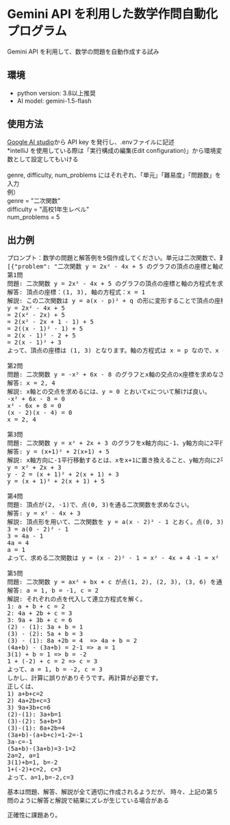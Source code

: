 # Gemini API を利用した数学作問自動化プログラム
Gemini API を利用して、数学の問題を自動作成する試み

## 環境
- python version: 3.8以上推奨
- AI model: gemini-1.5-flash

## 使用方法
[Google AI studio](https://aistudio.google.com/prompts/new_chat)から API key を発行し、.envファイルに記述<br>
*intelliJ を使用している際は「実行構成の編集(Edit configuration)」から環境変数として設定してもいける<br>
<br>
genre, difficulty, num_problems にはそれぞれ、「単元」「難易度」「問題数」を入力<br>
例）<br>genre = "二次関数"<br>difficulty = "高校1年生レベル"<br>num_problems = 5

## 出力例
<pre>
プロンプト：数学の問題と解答例を5個作成してください。単元は二次関数で、難易度は高校1年生レベルです。解説は、公式の利用、計算過程、解答に至るまでの思考過程などを含めて記述してください。解答は、問題文、解答、解説のキーを持つJSONオブジェクトとして出力し、JSONオブジェクトのキーは、"problem", "answer", "explanation"としてください。
[{"problem": "二次関数 y = 2x² - 4x + 5 のグラフの頂点の座標と軸の方程式を求めなさい。", "answer": "頂点の座標：(1, 3), 軸の方程式：x = 1", "explanation": "この二次関数は y = a(x - p)² + q の形に変形することで頂点の座標(p, q)を求めることができます。平方完成を用いて変形します。\ny = 2x² - 4x + 5\n= 2(x² - 2x) + 5\n= 2(x² - 2x + 1 - 1) + 5\n= 2((x - 1)² - 1) + 5\n= 2(x - 1)² - 2 + 5\n= 2(x - 1)² + 3\nよって、頂点の座標は (1, 3) となります。軸の方程式は x = p なので、x = 1 となります。"}, {"problem": "二次関数 y = -x² + 6x - 8 のグラフとx軸の交点のx座標を求めなさい。", "answer": "x = 2, 4", "explanation": "x軸との交点を求めるには、y = 0 とおいてxについて解けば良い。\n-x² + 6x - 8 = 0\nx² - 6x + 8 = 0\n(x - 2)(x - 4) = 0\nx = 2, 4"}, {"problem": "二次関数 y = x² + 2x + 3 のグラフをx軸方向に-1、y軸方向に2平行移動したときの関数の式を求めなさい。", "answer": "y = (x+1)² + 2(x+1) + 5", "explanation": "x軸方向に-1平行移動するとは、xをx+1に置き換えること、y軸方向に2平行移動するとは、yをy-2に置き換えることです。\ny = x² + 2x + 3\ny - 2 = (x + 1)² + 2(x + 1) + 3\ny = (x + 1)² + 2(x + 1) + 5"}, {"problem": "頂点が(2, -1)で、点(0, 3)を通る二次関数を求めなさい。", "answer": "y = x² - 4x + 3", "explanation": "頂点形を用いて、二次関数を y = a(x - 2)² - 1 とおく。点(0, 3)を通るので、\n3 = a(0 - 2)² - 1\n3 = 4a - 1\n4a = 4\na = 1\nよって、求める二次関数は y = (x - 2)² - 1 = x² - 4x + 4 -1 = x² - 4x + 3"}, {"problem": "二次関数 y = ax² + bx + c が点(1, 2), (2, 3), (3, 6) を通るとき、a, b, c の値を求めなさい。", "answer": "a = 1, b = -1, c = 2", "explanation": "それぞれの点を代入して連立方程式を解く。\n1: a + b + c = 2\n2: 4a + 2b + c = 3\n3: 9a + 3b + c = 6\n(2) - (1): 3a + b = 1\n(3) - (2): 5a + b = 3\n(3) - (1): 8a +2b = 4  => 4a + b = 2\n(4a+b) - (3a+b) = 2-1 => a = 1\n3(1) + b = 1 => b = -2\n1 + (-2) + c = 2 => c = 3\nよって、a = 1, b = -2, c = 3\nしかし、計算に誤りがありそうです。再計算が必要です。\n正しくは、\n1) a+b+c=2\n2) 4a+2b+c=3\n3) 9a+3b+c=6\n(2)-(1): 3a+b=1\n(3)-(2): 5a+b=3\n(3)-(1): 8a+2b=4\n(3a+b)-(a+b+c)=1-2=-1\n3a-c=-1\n(5a+b)-(3a+b)=3-1=2\n2a=2, a=1\n3(1)+b=1, b=-2\n1+(-2)+c=2, c=3\nよって、a=1,b=-2,c=3"} ]
第1問
問題: 二次関数 y = 2x² - 4x + 5 のグラフの頂点の座標と軸の方程式を求めなさい。
解答: 頂点の座標：(1, 3), 軸の方程式：x = 1
解説: この二次関数は y = a(x - p)² + q の形に変形することで頂点の座標(p, q)を求めることができます。平方完成を用いて変形します。
y = 2x² - 4x + 5
= 2(x² - 2x) + 5
= 2(x² - 2x + 1 - 1) + 5
= 2((x - 1)² - 1) + 5
= 2(x - 1)² - 2 + 5
= 2(x - 1)² + 3
よって、頂点の座標は (1, 3) となります。軸の方程式は x = p なので、x = 1 となります。

第2問
問題: 二次関数 y = -x² + 6x - 8 のグラフとx軸の交点のx座標を求めなさい。
解答: x = 2, 4
解説: x軸との交点を求めるには、y = 0 とおいてxについて解けば良い。
-x² + 6x - 8 = 0
x² - 6x + 8 = 0
(x - 2)(x - 4) = 0
x = 2, 4

第3問
問題: 二次関数 y = x² + 2x + 3 のグラフをx軸方向に-1、y軸方向に2平行移動したときの関数の式を求めなさい。
解答: y = (x+1)² + 2(x+1) + 5
解説: x軸方向に-1平行移動するとは、xをx+1に置き換えること、y軸方向に2平行移動するとは、yをy-2に置き換えることです。
y = x² + 2x + 3
y - 2 = (x + 1)² + 2(x + 1) + 3
y = (x + 1)² + 2(x + 1) + 5

第4問
問題: 頂点が(2, -1)で、点(0, 3)を通る二次関数を求めなさい。
解答: y = x² - 4x + 3
解説: 頂点形を用いて、二次関数を y = a(x - 2)² - 1 とおく。点(0, 3)を通るので、
3 = a(0 - 2)² - 1
3 = 4a - 1
4a = 4
a = 1
よって、求める二次関数は y = (x - 2)² - 1 = x² - 4x + 4 -1 = x² - 4x + 3

第5問
問題: 二次関数 y = ax² + bx + c が点(1, 2), (2, 3), (3, 6) を通るとき、a, b, c の値を求めなさい。
解答: a = 1, b = -1, c = 2
解説: それぞれの点を代入して連立方程式を解く。
1: a + b + c = 2
2: 4a + 2b + c = 3
3: 9a + 3b + c = 6
(2) - (1): 3a + b = 1
(3) - (2): 5a + b = 3
(3) - (1): 8a +2b = 4  => 4a + b = 2
(4a+b) - (3a+b) = 2-1 => a = 1
3(1) + b = 1 => b = -2
1 + (-2) + c = 2 => c = 3
よって、a = 1, b = -2, c = 3
しかし、計算に誤りがありそうです。再計算が必要です。
正しくは、
1) a+b+c=2
2) 4a+2b+c=3
3) 9a+3b+c=6
(2)-(1): 3a+b=1
(3)-(2): 5a+b=3
(3)-(1): 8a+2b=4
(3a+b)-(a+b+c)=1-2=-1
3a-c=-1
(5a+b)-(3a+b)=3-1=2
2a=2, a=1
3(1)+b=1, b=-2
1+(-2)+c=2, c=3
よって、a=1,b=-2,c=3
</pre>

基本は問題、解答、解説が全て適切に作成されるようだが、
時々、上記の第５問のように解答と解説で結果にズレが生じている場合がある

正確性に課題あり。